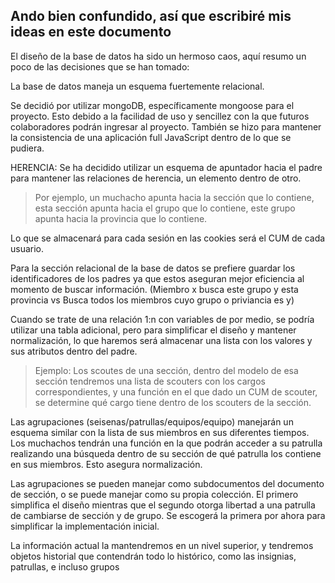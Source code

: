 ## Ando bien confundido, así que escribiré mis ideas en este documento

El diseño de la base de datos ha sido un hermoso caos, aquí resumo un poco de las
decisiones que se han tomado:

La base de datos maneja un esquema fuertemente relacional.

Se decidió por utilizar mongoDB, específicamente mongoose para el proyecto. Esto
debido a la facilidad de uso y sencillez con la que futuros colaboradores podrán
ingresar al proyecto. También se hizo para mantener la consistencia de una
aplicación full JavaScript dentro de lo que se pudiera.

HERENCIA:
Se ha decidido utilizar un esquema de apuntador hacia el padre para mantener las
relaciones de herencia, un elemento dentro de otro.

> Por ejemplo, un muchacho apunta hacia la sección que lo contiene,
> esta sección apunta hacia el grupo que lo contiene,
> este grupo apunta hacia la provincia que lo contiene.

Lo que se almacenará para cada sesión en las cookies será el CUM de cada
usuario.

Para la sección relacional de la base de datos se prefiere guardar los
identificadores de los padres ya que estos aseguran mejor eficiencia al momento
de buscar información.
(Miembro x busca este grupo y esta provincia vs
Busca todos los miembros cuyo grupo o priviancia es y)

Cuando se trate de una relación 1:n con variables de por medio, se podría
utilizar una tabla adicional, pero para simplificar el diseño y mantener
normalización, lo que haremos será almacenar una lista con los valores y sus
atributos dentro del padre.

> Ejemplo: Los scoutes de una sección, dentro del modelo de esa sección tendremos
> una lista de scouters con los cargos correspondientes, y una función en el que
> dado un CUM de scouter, se determine qué cargo tiene dentro de los scouters de
> la sección.

Las agrupaciones (seisenas/patrullas/equipos/equipo) manejarán un esquema
similar con la lista de sus miembros en sus diferentes tiempos. Los muchachos
tendrán una función en la que podrán acceder a su patrulla realizando una
búsqueda dentro de su sección de qué patrulla los contiene en sus miembros.
Esto asegura normalización.

Las agrupaciones se pueden manejar como subdocumentos del documento de sección,
o se puede manejar como su propia colección. El primero simplifica el diseño
mientras que el segundo otorga libertad a una patrulla de cambiarse de sección y
de grupo. Se escogerá la primera por ahora para simplificar la implementación
inicial.

La información actual la mantendremos en un nivel superior, y tendremos objetos
historial que contendrán todo lo histórico, como las insignias, patrullas, e
incluso grupos

